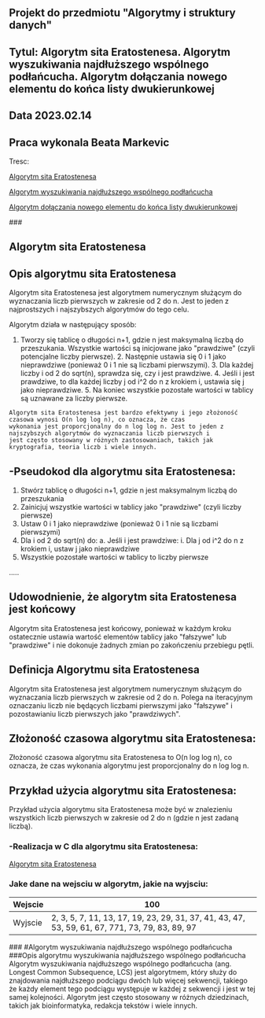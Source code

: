 ## Projekt do przedmiotu "Algorytmy i struktury danych"
## Tytul: Algorytm sita Eratostenesa. Algorytm wyszukiwania najdłuższego wspólnego podłańcucha. Algorytm dołączania nowego elementu do końca listy dwukierunkowej
## Data 2023.02.14
## Praca wykonala Beata Markevic

Tresc:

[Algorytm sita Eratostenesa](#Algorytm-sita-Eratostenesa)

[Algorytm wyszukiwania najdłuższego wspólnego podłańcucha](#Algorytm-wyszukiwania-najdłuższego-wspólnego-podłańcucha)

[Algorytm dołączania nowego elementu do końca listy dwukierunkowej](#Algorytm-dołączania-nowego-elementu-do-końca-listy-dwukierunkowej)

###<a name ="Algorytm-sita Eratostenesa"></a>
## Algorytm sita Eratostenesa
## Opis algorytmu sita Eratostenesa
Algorytm sita Eratostenesa jest algorytmem numerycznym służącym do wyznaczania liczb pierwszych w zakresie od 2 do n. 
Jest to jeden z najprostszych i najszybszych algorytmów do tego celu.

Algorytm działa w następujący sposób:

   1. Tworzy się tablicę o długości n+1, gdzie n jest maksymalną liczbą do przeszukania. Wszystkie wartości są inicjowane jako 
 "prawdziwe" (czyli potencjalne liczby pierwsze).
    2. Następnie ustawia się 0 i 1 jako nieprawdziwe (ponieważ 0 i 1 nie są liczbami pierwszymi).
    3. Dla każdej liczby i od 2 do sqrt(n), sprawdza się, czy i jest prawdziwe.
    4. Jeśli i jest prawdziwe, to dla każdej liczby j od i^2 do n z krokiem i, ustawia się j jako nieprawdziwe.
    5. Na koniec wszystkie pozostałe wartości w tablicy są uznawane za liczby pierwsze.
    
    Algorytm sita Eratostenesa jest bardzo efektywny i jego złożoność czasowa wynosi O(n log log n), co oznacza, że czas 
    wykonania jest proporcjonalny do n log log n. Jest to jeden z najszybszych algorytmów do wyznaczania liczb pierwszych i 
    jest często stosowany w różnych zastosowaniach, takich jak kryptografia, teoria liczb i wiele innych.


## -Pseudokod dla algorytmu sita Eratostenesa:

1. Stwórz tablicę o długości n+1, gdzie n jest maksymalnym liczbą do przeszukania
2. Zainicjuj wszystkie wartości w tablicy jako "prawdziwe" (czyli liczby pierwsze)
3. Ustaw 0 i 1 jako nieprawdziwe (ponieważ 0 i 1 nie są liczbami pierwszymi)
4. Dla i od 2 do sqrt(n) do:
   a. Jeśli i jest prawdziwe:
      i. Dla j od i^2 do n z krokiem i, ustaw j jako nieprawdziwe
5. Wszystkie pozostałe wartości w tablicy to liczby pierwsze

.....

## Udowodnienie, że algorytm sita Eratostenesa jest końcowy
Algorytm sita Eratostenesa jest końcowy, ponieważ w każdym kroku ostatecznie ustawia wartość elementów tablicy jako 
"fałszywe" lub "prawdziwe" i nie dokonuje żadnych zmian po zakończeniu przebiegu pętli.

## Definicja Algorytmu sita Eratostenesa
Algorytm sita Eratostenesa jest algorytmem numerycznym służącym do wyznaczania liczb pierwszych w zakresie od 2 do n. 
Polega na iteracyjnym oznaczaniu liczb nie będących liczbami pierwszymi jako "fałszywe" i pozostawianiu liczb pierwszych 
jako "prawdziwych".
## Złożoność czasowa algorytmu sita Eratostenesa:
Złożoność czasowa algorytmu sita Eratostenesa to O(n log log n), co oznacza, że czas wykonania algorytmu jest proporcjonalny 
do n log log n.

## Przykład użycia algorytmu sita Eratostenesa:
Przykład użycia algorytmu sita Eratostenesa może być w znalezieniu wszystkich liczb pierwszych w zakresie od 2 do n (gdzie n 
jest zadaną liczbą).

### -Realizacja w C dla algorytmu sita Eratostenesa:
[Algorytm  sita Eratostenesa](***)

### Jake dane na wejsciu w algorytm, jakie na wyjsciu:
| Wejscie  | 100 | 
| ------- | ------- |
| Wyjscie     |   2, 3, 5, 7, 11, 13, 17, 19, 23, 29, 31, 37, 41, 43, 47, 53, 59, 61, 67, 771, 73, 79, 83, 89, 97   |


###<a name ="Algorytm-wyszukiwania-najdłuższego-wspólnego-podłańcucha"></a>
#Algorytm wyszukiwania najdłuższego wspólnego podłańcucha
###Opis algorytmu wyszukiwania najdłuższego wspólnego podłańcucha
Algorytm wyszukiwania najdłuższego wspólnego podłańcucha (ang. Longest Common Subsequence, LCS) jest 
algorytmem, który służy do znajdowania najdłuższego podciągu dwóch lub więcej sekwencji, takiego że każdy element tego 
podciągu występuje w każdej z sekwencji i jest w tej samej kolejności. Algorytm jest często stosowany w różnych dziedzinach, 
takich jak bioinformatyka, redakcja tekstów i wiele innych.






